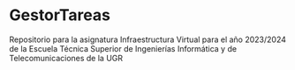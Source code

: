 # GestorTareas
Repositorio para la asignatura Infraestructura Virtual para el año 2023/2024 de la Escuela Técnica Superior de Ingenierías Informática y de Telecomunicaciones de la UGR
